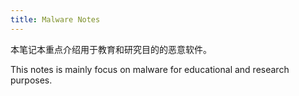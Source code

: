 ```yaml
---
title: Malware Notes
---
```


本笔记本重点介绍用于教育和研究目的的恶意软件。

This notes is mainly focus on malware for educational and research purposes. 
